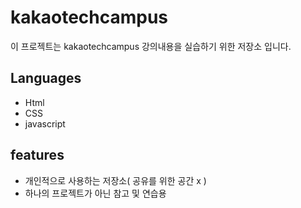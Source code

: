 # kakaotechcampus

이 프로젝트는 kakaotechcampus 강의내용을 실습하기 위한 저장소 입니다. 

## Languages
- Html
- CSS
- javascript

## features

- 개인적으로 사용하는 저장소( 공유를 위한 공간 x )  
- 하나의 프로젝트가 아닌 참고 및 연습용 

